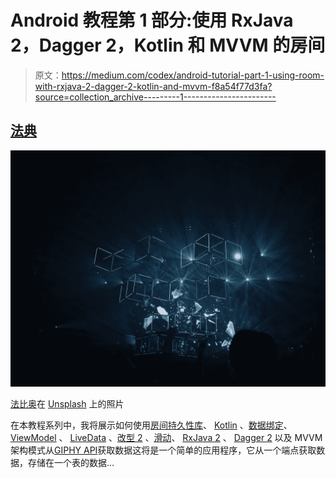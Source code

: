 # Android 教程第 1 部分:使用 RxJava 2，Dagger 2，Kotlin 和 MVVM 的房间

> 原文：<https://medium.com/codex/android-tutorial-part-1-using-room-with-rxjava-2-dagger-2-kotlin-and-mvvm-f8a54f77d3fa?source=collection_archive---------1----------------------->

## [法典](http://medium.com/codex)

![](img/e37f30d730064dce5e57577a957ed412.png)

[法比奥](https://unsplash.com/@fabioha?utm_source=unsplash&utm_medium=referral&utm_content=creditCopyText)在 [Unsplash](https://unsplash.com/s/photos/database-storage?utm_source=unsplash&utm_medium=referral&utm_content=creditCopyText) 上的照片

在本教程系列中，我将展示如何使用[房间持久性库](https://developer.android.com/topic/libraries/architecture/room)、 [Kotlin](https://kotlinlang.org/docs/reference/) 、[数据绑定](https://developer.android.com/topic/libraries/data-binding)、 [ViewModel](https://developer.android.com/topic/libraries/architecture/viewmodel) 、 [LiveData](https://developer.android.com/topic/libraries/architecture/livedata) 、[改型 2](https://square.github.io/retrofit/) 、[滑动](https://github.com/bumptech/glide)、 [RxJava 2](http://reactivex.io/RxJava/2.x/javadoc/) 、 [Dagger 2](https://developer.android.com/training/dependency-injection/dagger-android) 以及 MVVM 架构模式从[GIPHY API](https://developers.giphy.com/docs/api#quick-start-guide)获取数据这将是一个简单的应用程序，它从一个端点获取数据，存储在一个表的数据…